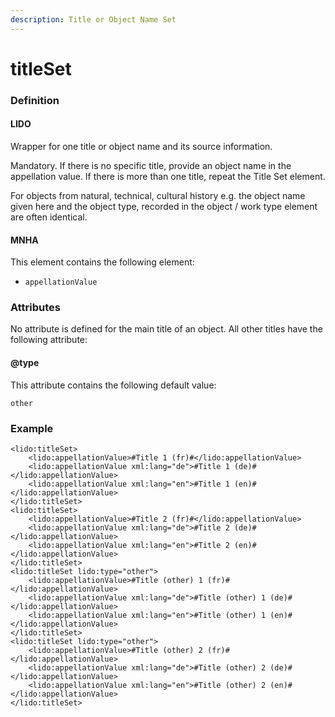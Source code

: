 ```yaml
---
description: Title or Object Name Set
---
```


# titleSet

### Definition

#### LIDO

Wrapper for one title or object name and its source information.

Mandatory. If there is no specific title, provide an object name in the appellation value. If there is more than one title, repeat the Title Set element.

For objects from natural, technical, cultural history e.g. the object name given here and the object type, recorded in the object / work type element are often identical.

#### MNHA

This element contains the following element:

* `appellationValue`

### Attributes

No attribute is defined for the main title of an object. All other titles have the following attribute:

#### @type

This attribute contains the following default value:

`other`

### Example

```markup
<lido:titleSet>
    <lido:appellationValue>#Title 1 (fr)#</lido:appellationValue>
    <lido:appellationValue xml:lang="de">#Title 1 (de)#</lido:appellationValue>
    <lido:appellationValue xml:lang="en">#Title 1 (en)#</lido:appellationValue>
</lido:titleSet>
<lido:titleSet>
    <lido:appellationValue>#Title 2 (fr)#</lido:appellationValue>
    <lido:appellationValue xml:lang="de">#Title 2 (de)#</lido:appellationValue>
    <lido:appellationValue xml:lang="en">#Title 2 (en)#</lido:appellationValue>
</lido:titleSet>
<lido:titleSet lido:type="other">
    <lido:appellationValue>#Title (other) 1 (fr)#</lido:appellationValue>
    <lido:appellationValue xml:lang="de">#Title (other) 1 (de)#</lido:appellationValue>
    <lido:appellationValue xml:lang="en">#Title (other) 1 (en)#</lido:appellationValue>
</lido:titleSet>
<lido:titleSet lido:type="other">
    <lido:appellationValue>#Title (other) 2 (fr)#</lido:appellationValue>
    <lido:appellationValue xml:lang="de">#Title (other) 2 (de)#</lido:appellationValue>
    <lido:appellationValue xml:lang="en">#Title (other) 2 (en)#</lido:appellationValue>
</lido:titleSet>
```




